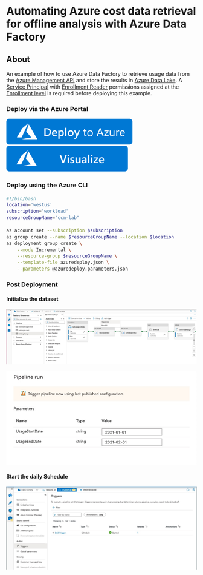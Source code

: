 # Automating Azure cost data retrieval for offline analysis with Azure Data Factory

## About
An example of how to use Azure Data Factory to retrieve usage data from the [Azure Management API](https://docs.microsoft.com/en-us/rest/api/consumption/usagedetails/list) and store the results in [Azure Data Lake](https://docs.microsoft.com/en-us/azure/storage/blobs/data-lake-storage-introduction).  A [Service Principal](https://docs.microsoft.com/en-us/azure/cost-management-billing/manage/assign-roles-azure-service-principals#create-and-authenticate-your-service-principal) with [Enrollment Reader](https://docs.microsoft.com/en-us/azure/cost-management-billing/manage/assign-roles-azure-service-principals#permissions-that-can-be-assigned-to-the-spn) permissions assigned at the [Enrollment level](https://docs.microsoft.com/en-us/azure/cost-management-billing/manage/assign-roles-azure-service-principals#assign-enrollment-account-role-permission-to-the-spn) is required before deploying this example.


### Deploy via the Azure Portal

[![Deploy To Azure](https://raw.githubusercontent.com/Azure/azure-quickstart-templates/master/1-CONTRIBUTION-GUIDE/images/deploytoazure.svg?sanitize=true)](https://portal.azure.com/#create/Microsoft.Template/uri/https%3A%2F%2Fraw.githubusercontent.com%2FMSBrett%2Fccm_datafactory%2Fmaster%2Fazuredeploy.json)
[![Visualize](https://raw.githubusercontent.com/Azure/azure-quickstart-templates/master/1-CONTRIBUTION-GUIDE/images/visualizebutton.svg?sanitize=true)](http://armviz.io/#/?load=https%3A%2F%2Fraw.githubusercontent.com%2FMSBrett%2Fccm_datafactory%2Fmaster%2Fazuredeploy.json)

### Deploy using the Azure CLI

```bash
#!/bin/bash
location='westus'
subscription='workload'
resourceGroupName="ccm-lab"

az account set --subscription $subscription
az group create --name $resourceGroupName --location $location
az deployment group create \
    --mode Incremental \
    --resource-group $resourceGroupName \
    --template-file azuredeploy.json \
    --parameters @azuredeploy.parameters.json
```
### Post Deployment

#### Initialize the dataset

![StartSchedule](https://github.com/MSBrett/ccm_datafactory/raw/master/resources/Initialize.jpg)

![StartSchedule](https://github.com/MSBrett/ccm_datafactory/raw/master/resources/SetDates.jpg)

#### Start the daily Schedule


![StartSchedule](https://github.com/MSBrett/ccm_datafactory/raw/master/resources/StartSchedule.jpg)